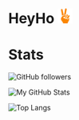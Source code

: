 # HeyHo <img src="https://github.com/nilsertle/nilsertle/blob/main/src/peace(2).png" width="30px">

# Stats
![GitHub followers](https://img.shields.io/github/followers/nilsertle?color=e08832&style=for-the-badge)

![My GitHub Stats](https://github-readme-stats.vercel.app/api?username=nilsertle&theme=github_dark&show_icons=true)

![Top Langs](https://github-readme-stats.vercel.app/api/top-langs/?username=nilsertle&hide=javascript,html)
